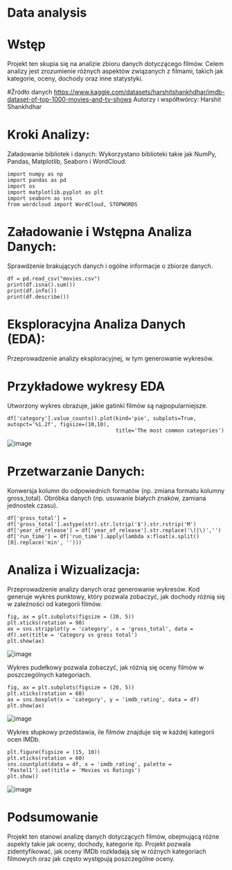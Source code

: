 # Data analysis

# Wstęp
Projekt ten skupia się na analizie zbioru danych dotyczącego filmów. Celem analizy jest zrozumienie różnych aspektów związanych z filmami, takich jak kategorie, oceny, dochody oraz inne statystyki.

#Źródło danych
https://www.kaggle.com/datasets/harshitshankhdhar/imdb-dataset-of-top-1000-movies-and-tv-shows
Autorzy i współtwórcy: Harshit Shankhdhar

# Kroki Analizy:
Załadowanie bibliotek i danych:
Wykorzystano biblioteki takie jak NumPy, Pandas, Matplotlib, Seaborn i WordCloud.
```
import numpy as np
import pandas as pd
import os
import matplotlib.pyplot as plt
import seaborn as sns
from wordcloud import WordCloud, STOPWORDS
```
# Załadowanie i Wstępna Analiza Danych:

Sprawdzenie brakujących danych i ogólne informacje o zbiorze danych.
```
df = pd.read_csv("movies.csv")
print(df.isna().sum())
print(df.info())
print(df.describe())
```
# Eksploracyjna Analiza Danych (EDA):
Przeprowadzenie analizy eksploracyjnej, w tym generowanie wykresów.

# Przykładowe wykresy EDA
Utworzony wykres obrazuje, jakie gatinki filmów są najpopularniejsze.
```
df['category'].value_counts().plot(kind='pie', subplots=True, autopct='%1.2f', figsize=(10,10), 
                                   title='The most common categories')
```
![image](https://github.com/Jakub-Drabikowski/Data-analysis-/assets/83064196/3bc0032c-3841-4b4c-85c7-a154e15c2bba)


# Przetwarzanie Danych:
Konwersja kolumn do odpowiednich formatów (np. zmiana formatu kolumny gross_total).
Obróbka danych (np. usuwanie białych znaków, zamiana jednostek czasu).
```
df['gross_total'] = df['gross_total'].astype(str).str.lstrip('$').str.rstrip('M')
df['year_of_release'] = df['year_of_release'].str.replace('\(|\)','')
df['run_time'] = df['run_time'].apply(lambda x:float(x.split()[0].replace('min', '')))
```
# Analiza i Wizualizacja:
Przeprowadzenie analizy danych oraz generowanie wykresów. 
Kod generuje wykres punktowy, który pozwala zobaczyć, jak dochody różnią się w zależności od kategorii filmów.
```
fig, ax = plt.subplots(figsize = (20, 5))
plt.xticks(rotation = 90)
ax = sns.stripplot(y = 'category', x = 'gross_total', data = df).set(title = 'Сategory vs gross total')
plt.show(ax)
```
![image](https://github.com/Jakub-Drabikowski/Data-analysis-/assets/83064196/a03648c1-3b18-4c0c-9ca4-9d9d7fe1c17c)

Wykres pudełkowy pozwala zobaczyć, jak różnią się oceny filmów w poszczególnych kategoriach.
```
fig, ax = plt.subplots(figsize = (20, 5))
plt.xticks(rotation = 60)
ax = sns.boxplot(x = 'category', y = 'imdb_rating', data = df)
plt.show(ax)
```
![image](https://github.com/Jakub-Drabikowski/Data-analysis-/assets/83064196/b3474b6f-3900-49df-93d5-22ee063cc9e2)

Wykres słupkowy przedstawia, ile filmów znajduje się w każdej kategorii ocen IMDb.
```
plt.figure(figsize = (15, 10))
plt.xticks(rotation = 60)
sns.countplot(data = df, x = 'imdb_rating', palette = 'Pastel1').set(title = 'Movies vs Ratings')
plt.show()
```
![image](https://github.com/Jakub-Drabikowski/Data-analysis-/assets/83064196/24b65856-e390-4e98-af36-4eed3c950b7b)

# Podsumowanie
Projekt ten stanowi analizę danych dotyczących filmów, obejmującą różne aspekty takie jak oceny, dochody, kategorie itp. Projekt pozwala zidentyfikować, jak oceny IMDb rozkładają się w różnych kategoriach filmowych oraz jak często występują poszczególne oceny.
